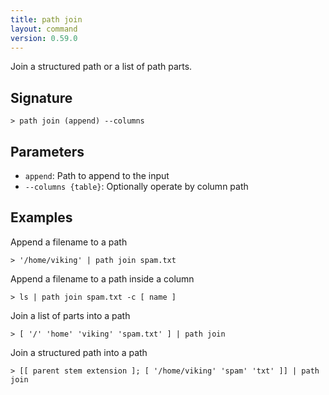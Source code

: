 ```yaml
---
title: path join
layout: command
version: 0.59.0
---
```


Join a structured path or a list of path parts.

## Signature

```> path join (append) --columns```

## Parameters

 -  `append`: Path to append to the input
 -  `--columns {table}`: Optionally operate by column path

## Examples

Append a filename to a path
```shell
> '/home/viking' | path join spam.txt
```

Append a filename to a path inside a column
```shell
> ls | path join spam.txt -c [ name ]
```

Join a list of parts into a path
```shell
> [ '/' 'home' 'viking' 'spam.txt' ] | path join
```

Join a structured path into a path
```shell
> [[ parent stem extension ]; [ '/home/viking' 'spam' 'txt' ]] | path join
```
